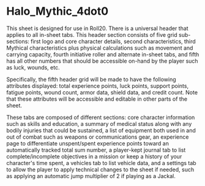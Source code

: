 # Halo_Mythic_4dot0

  This sheet is designed for use in Roll20.  There is a universal header that applies to all in-sheet tabs.  This header section consists of five grid sub-sections: first logo and core character details, second characteristics, third Mythical characteristics plus physical calculations such as movement and carrying capacity, fourth initiative roller and alternate in-sheet tabs, and fifth has all other numbers that should be accessible on-hand by the player such as luck, wounds, etc.

  Specifically, the fifth header grid will be made to have the following attributes displayed: total experience points, luck points, support points, fatigue points, wound count, armor data, shield data, and credit count.  Note that these attributes will be accessible and editable in other parts of the sheet.

  These tabs are composed of different sections: core character information such as skills and education, a summary of medical status along with any bodily injuries that could be sustained, a list of equipment both used in and out of combat such as weapons or communications gear, an experience page to differentiate unspent/spent experience points toward an automatically tracked total sum number, a player-kept journal tab to list complete/incomplete objectives in a mission or keep a history of your character's time spent, a vehicles tab to list vehicle data, and a settings tab to allow the player to apply technical changes to the sheet if needed, such as applying an automatic jump multiplier of 2 if playing as a Jackal.
